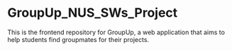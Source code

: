 # GroupUp_NUS_SWs_Project
This is the frontend repository for GroupUp, a web application that aims to help students find groupmates for their projects.